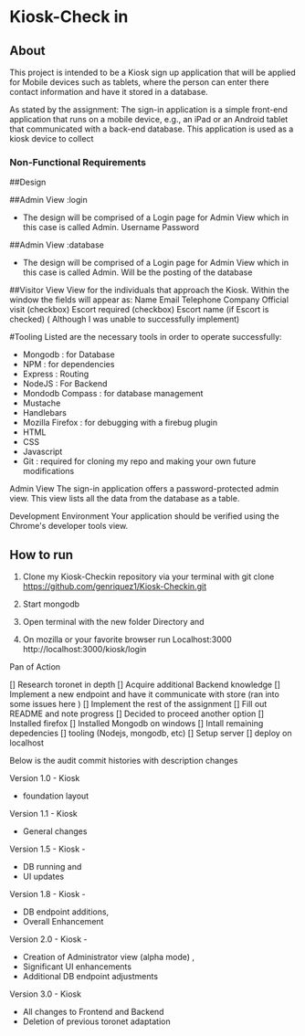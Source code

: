 # Kiosk-Check in

## About 
This project is intended to be a Kiosk sign up application that will be applied for Mobile devices such as tablets, where the person can enter there contact information and have it stored in a database.

As stated by the assignment: 
The sign-in application is a simple front-end application that runs on a mobile device, e.g., an iPad or an Android tablet that communicated with a back-end database. This application is used as a kiosk device to collect 


### Non-Functional Requirements

##Design 

##Admin View :login
- The design will be comprised of a Login page for Admin View which in this case is called Admin.
   Username
   Password

##Admin View :database
- The design will be comprised of a Login page for Admin View which in this case is called Admin.
   Will be the posting of the database
   
##Visitor View 
View for the individuals that approach the Kiosk. 
   Within the window the fields will appear as: 
   Name 
   Email
   Telephone
   Company
   Official visit (checkbox)
   Escort required (checkbox)
   Escort name (if Escort is checked)  ( Although I was unable to successfully implement)
    

#Tooling
 Listed are the necessary tools in order to operate successfully:
- Mongodb : for Database
- NPM : for dependencies
- Express : Routing
- NodeJS : For Backend
- Mondodb Compass : for database management
- Mustache
- Handlebars
- Mozilla Firefox : for debugging with a firebug plugin
- HTML
- CSS
- Javascript
- Git : required for cloning my repo and making your own future modifications


Admin View
The sign-in application offers a password-protected admin view. This view lists all the data from the database as a table.


Development Environment
Your application should be verified using the Chrome's developer tools view.



## How to run

1. Clone my Kiosk-Checkin repository via your terminal with
git clone https://github.com/genriquez1/Kiosk-Checkin.git

2. Start mongodb 

3. Open terminal with the new folder Directory and 

4. On mozilla or your favorite browser run Localhost:3000 
http://localhost:3000/kiosk/login




Pan of Action

[] Research toronet in depth
[] Acquire additional Backend knowledge
[] Implement a new endpoint and have it communicate with store   (ran into some issues here )
[] Implement the rest of the assignment
[] Fill out README and note progress
[] Decided to proceed another option
[] Installed firefox
[] Installed Mongodb on windows
[] Intall remaining depedencies
[] tooling (Nodejs, mongodb, etc) 
[] Setup server
[] deploy on localhost


Below is the audit commit histories with description changes

Version 1.0 - Kiosk 
- foundation  layout

Version 1.1 - Kiosk
- General changes

Version 1.5 - Kiosk - 
- DB running and 
- UI updates

Version 1.8 - Kiosk - 
- DB endpoint additions, 
- Overall Enhancement

 Version 2.0 - Kiosk - 
 - Creation of Administrator view (alpha mode) , 
 - Significant UI enhancements  
 - Additional DB endpoint adjustments
 
 Version 3.0 - Kiosk  
 - All changes to Frontend and Backend 
 - Deletion of previous toronet adaptation



